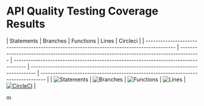 # API Quality Testing Coverage Results
| Statements | Branches | Functions | Lines | Circleci |
| ------------------------------------------------------------------------------------------ | -------------------------------------------------------------------------------------- | ----------------------------------------------------------------------------------- | -------------------------------------------------------------------------------- |
-------------------------------------------------------------------------------- |
| ![Statements](https://img.shields.io/badge/statements-91.93%25-brightgreen.svg?style=flat) | ![Branches](https://img.shields.io/badge/branches-70.58%25-red.svg?style=flat) | ![Functions](https://img.shields.io/badge/functions-90.9%25-brightgreen.svg?style=flat) | ![Lines](https://img.shields.io/badge/lines-92.91%25-brightgreen.svg?style=flat) | [![CircleCI](https://circleci.com/gh/kalisaNkevin/Portfolio-API/tree/master.svg?style=svg)](https://circleci.com/gh/kalisaNkevin/Portfolio-API/tree/master) |

m 
